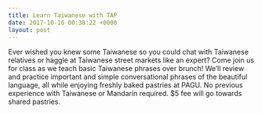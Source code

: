 ```yaml
---
title: Learn Taiwanese with TAP
date: 2017-10-16 00:38:22 +0000
layout: post
---
```


Ever wished you knew some Taiwanese so you could chat with Taiwanese relatives or haggle at Taiwanese street markets like an expert? Come join us for class as we teach basic Taiwanese phrases over brunch! We’ll review and practice important and simple conversational phrases of the beautiful language, all while enjoying freshly baked pastries at PAGU. No previous experience with Taiwanese or Mandarin required. $5 fee will go towards shared pastries.